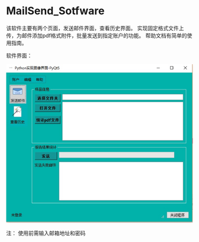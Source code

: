 # MailSend_Sotfware
该软件主要有两个页面，发送邮件界面，查看历史界面。
实现固定格式文件上传，为邮件添加pdf格式附件，批量发送到指定账户的功能。
帮助文档有简单的使用指南。


软件界面：

![image](https://github.com/wangweifeng2018/MailSend_Sotfware/blob/master/PyQt5-%E9%82%AE%E4%BB%B6%E5%8F%91%E9%80%81%E5%B0%8F%E8%BD%AF%E4%BB%B6.jpg)

注：
使用前需输入邮箱地址和密码
